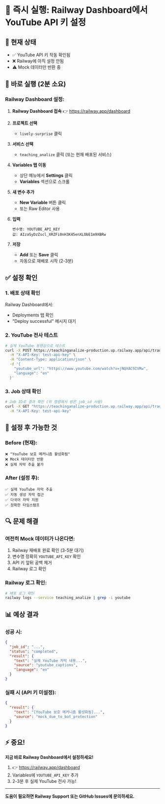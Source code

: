 # 🚨 즉시 실행: Railway Dashboard에서 YouTube API 키 설정

## 📍 현재 상태
- ✅ YouTube API 키 작동 확인됨
- ❌ Railway에 아직 설정 안됨
- ⚠️ Mock 데이터만 반환 중

## 🎯 바로 실행 (2분 소요)

### Railway Dashboard 설정:

1. **Railway Dashboard 접속**
   👉 https://railway.app/dashboard

2. **프로젝트 선택**
   - `lively-surprise` 클릭

3. **서비스 선택**
   - `teaching_analize` 클릭 (또는 현재 배포된 서비스)

4. **Variables 탭 이동**
   - 상단 메뉴에서 **Settings** 클릭
   - **Variables** 섹션으로 스크롤

5. **새 변수 추가**
   - **New Variable** 버튼 클릭
   - 또는 Raw Editor 사용

6. **입력**
   ```
   변수명: YOUTUBE_API_KEY
   값: AIzaSyDzZscl_XRZFi0nH3K45enXLObE1m9XBRw
   ```

7. **저장**
   - **Add** 또는 **Save** 클릭
   - 자동으로 재배포 시작 (2-3분)

## ✅ 설정 확인

### 1. 배포 상태 확인
Railway Dashboard에서:
- Deployments 탭 확인
- "Deploy successful" 메시지 대기

### 2. YouTube 전사 테스트
```bash
# 실제 YouTube 동영상으로 테스트
curl -X POST https://teachinganalize-production.up.railway.app/api/transcribe/youtube \
  -H "X-API-Key: test-api-key" \
  -H "Content-Type: application/json" \
  -d '{
    "youtube_url": "https://www.youtube.com/watch?v=jNQXAC9IVRw",
    "language": "en"
  }'
```

### 3. Job 상태 확인
```bash
# Job ID로 결과 확인 (위 명령에서 받은 job_id 사용)
curl -X GET "https://teachinganalize-production.up.railway.app/api/transcribe/{job_id}" \
  -H "X-API-Key: test-api-key"
```

## 🎉 설정 후 가능한 것

### Before (현재):
```
❌ "YouTube 보호 메커니즘 활성화됨"
❌ Mock 데이터만 반환
❌ 실제 자막 추출 불가
```

### After (설정 후):
```
✅ 실제 YouTube 자막 추출
✅ 자동 생성 자막 접근
✅ 다국어 자막 지원
✅ 정확한 타임스탬프
```

## 🔍 문제 해결

### 여전히 Mock 데이터가 나온다면:
1. Railway 재배포 완료 확인 (3-5분 대기)
2. 변수명 정확히 `YOUTUBE_API_KEY` 확인
3. API 키 앞뒤 공백 제거
4. Railway 로그 확인

### Railway 로그 확인:
```bash
# 배포 로그 확인
railway logs --service teaching_analize | grep -i youtube
```

## 📊 예상 결과

### 성공 시:
```json
{
  "job_id": "...",
  "status": "completed",
  "result": {
    "text": "실제 YouTube 자막 내용...",
    "source": "youtube_captions",
    "language": "en"
  }
}
```

### 실패 시 (API 키 미설정):
```json
{
  "result": {
    "text": "[YouTube 보호 메커니즘 활성화됨]...",
    "source": "mock_due_to_bot_protection"
  }
}
```

## ⚡ 중요!

**지금 바로 Railway Dashboard에서 설정하세요!**

1. 👉 https://railway.app/dashboard
2. Variables에 `YOUTUBE_API_KEY` 추가
3. 2-3분 후 실제 YouTube 전사 가능!

---

**도움이 필요하면 Railway Support 또는 GitHub Issues에 문의하세요.**
